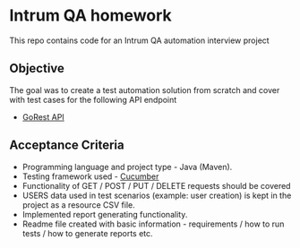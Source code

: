 # Intrum QA homework
This repo contains code for an Intrum QA automation interview project

## Objective
The goal was to create a test automation solution from scratch and cover with test cases for the following API endpoint
   + [GoRest API](https://gorest.co.in/public/v2/users)

## Acceptance Criteria

+ Programming language and project type - Java (Maven).
+ Testing framework used - [Cucumber](https://cucumber.io/)
+ Functionality of GET / POST / PUT / DELETE requests should be covered
+ USERS data used in test scenarios (example: user creation) is kept in the project as a resource CSV file.
+ Implemented report generating functionality.
+ Readme file created with basic information - requirements / how to run tests / how to generate reports etc.
